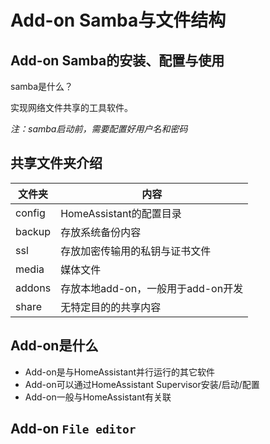 # Add-on Samba与文件结构

## Add-on Samba的安装、配置与使用

samba是什么？

实现网络文件共享的工具软件。

*注：samba启动前，需要配置好用户名和密码*

## 共享文件夹介绍

|  文件夹   | 内容  |
|  ----  | ----  |
| config  | HomeAssistant的配置目录 |
| backup  | 存放系统备份内容 |
| ssl  | 存放加密传输用的私钥与证书文件 |
| media | 媒体文件 |
| addons  | 存放本地add-on，一般用于add-on开发 |
| share  | 无特定目的的共享内容 |


## Add-on是什么

- Add-on是与HomeAssistant并行运行的其它软件
- Add-on可以通过HomeAssistant Supervisor安装/启动/配置
- Add-on一般与HomeAssistant有关联

## Add-on `File editor`


